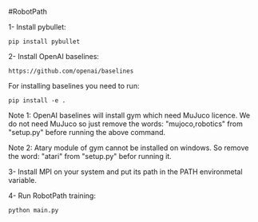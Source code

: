 #RobotPath

1- Install pybullet:

```
pip install pybullet
```

2- Install OpenAI baselines:

```
https://github.com/openai/baselines
```
For installing baselines you need to run:

```
pip install -e .
```

Note 1: OpenAI baselines will install gym which need MuJuco licence. We do not need MuJuco so just remove the words: "mujoco,robotics" from "setup.py" before running the above command.

Note 2: Atary module of gym cannot be installed on windows. So remove the word: "atari" from "setup.py" befor running it.

3- Install MPI on your system and put its path in the PATH environmetal variable.

4- Run RobotPath training:

```
python main.py
```